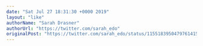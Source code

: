 ```yaml
---
date: "Sat Jul 27 18:31:30 +0000 2019"
layout: "like"
authorName: "Sarah Drasner"
authorUrl: "https://twitter.com/sarah_edo"
originalPost: "https://twitter.com/sarah_edo/status/1155183950479761415"
---
```

